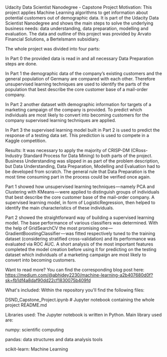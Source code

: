 Udacity Data Scientist Nanodegree - Capstone Project
Motivation:
This project applies Machine Learning algorithms to get information about potential customers out of demographic data. It is part of the Udacity Data Scientist Nanodegree and shows the main steps to solve the underlying business needs: data understanding, data preparation, modelling and evaluation. The data and outline of this project was provided by Arvato Financial Solutions, a Bertelsmann subsidiary.

The whole project was divided into four parts:

In Part 0 the provided data is read in and all necessary Data Preparation steps are done.

In Part 1 the demographic data of the company’s existing customers and the general population of Germany are compared with each other. Therefore unsupervised learning techniques are used to identify the parts of the population that best describe the core customer base of a mail-order company.

In Part 2 another dataset with demographic information for targets of a marketing campaign of the company is provided. To predict which individuals are most likely to convert into becoming customers for the company supervised learning techniques are applied.

In Part 3 the supervised learning model built in Part 2 is used to predict the response of a testing data set. This prediction is used to compete in a Kaggle competition.

Results:
It was necessary to apply the majority of CRISP-DM (CRoss-Industry Standard Process for Data Mining) to both parts of the project. Business Understanding was slipped in as part of the problem description, but Data Understanding, Data Preparation, Modelling and Evaluation had to be developed from scratch. The general rule that Data Preparation is the most time consuming part in the process could be verified once again.

Part 1 showed how unsupervised learning techniques — namely PCA and Clustering with KMeans — were applied to distinguish groups of individuals that best describe the core customer base of the mail-order company. A supervised learning model, in form of LogisticRegression, then helped to identify the main characteristics of these individuals.

Part 2 showed the straightforward way of building a supervised learning model. The base performance of various classifiers was determined. With the help of GridSearchCV the most promising one — GradientBoostingClassifier — was fitted respectively tuned to the training dataset (considering stratified cross-validation) and its performance was evaluated via ROC AUC. A short analysis of the most important features completed the model creation before using it for predicting on the testing dataset which individuals of a marketing campaign are most likely to convert into becoming customers.

Want to read more?
You can find the corresponding blog post here: https://medium.com/@abhidey2230/machine-learning-a2b407680d0f?sk=fb1df4a8daf90dd22cf1830075b409fd



What's included:
Within the repository you'll find the following files:

DSND_Capstone_Project.ipynb # Jupyter notebook containing the whole project
README.md

Libraries used:
The Jupyter notebook is written in Python. Main library used are:

numpy: scientific computing

pandas: data structures and data analysis tools

scikit-learn: Machine Learning

